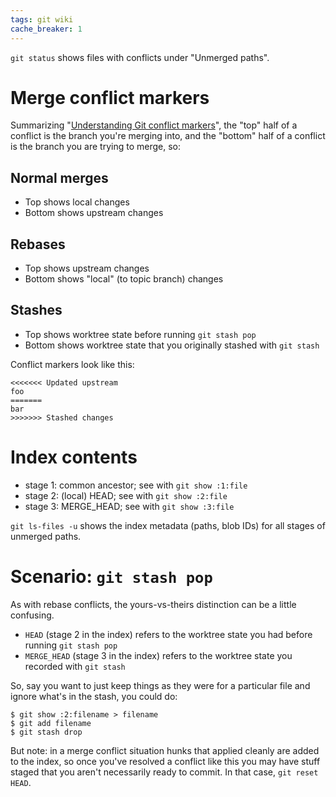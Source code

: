 ```yaml
---
tags: git wiki
cache_breaker: 1
---
```


`git status` shows files with conflicts under "Unmerged paths".

# Merge conflict markers

Summarizing "[Understanding Git conflict markers](/wiki/Understanding_Git_conflict_markers)", the "top" half of a conflict is the branch you're merging into, and the "bottom" half of a conflict is the branch you are trying to merge, so:

## Normal merges

-   Top shows local changes
-   Bottom shows upstream changes

## Rebases

-   Top shows upstream changes
-   Bottom shows "local" (to topic branch) changes

## Stashes

-   Top shows worktree state before running `git stash pop`
-   Bottom shows worktree state that you originally stashed with `git stash`

Conflict markers look like this:

    <<<<<<< Updated upstream
    foo
    =======
    bar
    >>>>>>> Stashed changes

# Index contents

-   stage 1: common ancestor; see with `git show :1:file`
-   stage 2: (local) HEAD; see with `git show :2:file`
-   stage 3: MERGE_HEAD; see with `git show :3:file`

`git ls-files -u` shows the index metadata (paths, blob IDs) for all stages of unmerged paths.

# Scenario: `git stash pop`

As with rebase conflicts, the yours-vs-theirs distinction can be a little confusing.

-   `HEAD` (stage 2 in the index) refers to the worktree state you had before running `git stash pop`
-   `MERGE_HEAD` (stage 3 in the index) refers to the worktree state you recorded with `git stash`

So, say you want to just keep things as they were for a particular file and ignore what's in the stash, you could do:

```shell
$ git show :2:filename > filename
$ git add filename
$ git stash drop
```

But note: in a merge conflict situation hunks that applied cleanly are added to the index, so once you've resolved a conflict like this you may have stuff staged that you aren't necessarily ready to commit. In that case, `git reset HEAD`.
